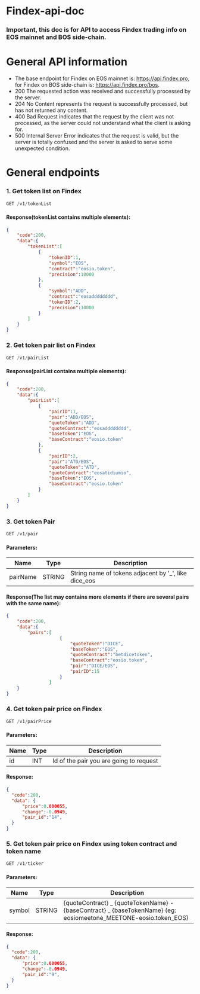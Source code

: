 # Findex-api-doc
### Important, this doc is for API to access Findex trading info on EOS mainnet and BOS side-chain.

# General API information
 * The base endpoint for Findex on EOS mainnet is: https://api.findex.pro, for Findex on BOS side-chain is: https://api.findex.pro/bos.
 * 200 The requested action was received and successfully processed by the server.
 * 204 No Content represents the request is successfully processed, but has not returned any content.
 * 400 Bad Request indicates that the request by the client was not processed, as the server could not understand what the client is asking for.
 * 500 Internal Server Error indicates that the request is valid, but the server is totally confused and the server is asked to serve some unexpected condition.



# General endpoints
### 1. Get token list on Findex
```javascript
GET /v1/tokenList
```
#### Response(tokenList contains multiple elements):
```json
{
    "code":200,
    "data":{
        "tokenList":[
            {
                "tokenID":1,
                "symbol":"EOS",
                "contract":"eosio.token",
                "precision":10000
            },
            {
                "symbol":"ADD",
                "contract":"eosadddddddd",
                "tokenID":2,
                "precision":10000
            }
        ]    
    }
}
```
### 2. Get token pair list on Findex
```javascript
GET /v1/pairList
```
#### Response(pairList contains multiple elements):
```json
{
    "code":200,
    "data":{
        "pairList":[
            {
                "pairID":1,
                "pair":"ADD/EOS",
                "quoteToken":"ADD",
                "quoteContract":"eosadddddddd",
                "baseToken":"EOS",
                "baseContract":"eosio.token"
            },
            {
                "pairID":2,
                "pair":"ATD/EOS",
                "quoteToken":"ATD",
                "quoteContract":"eosatidiumio",
                "baseToken":"EOS",
                "baseContract":"eosio.token"
            }
        ]
    }
}
```


### 3. Get token Pair
```javascript
GET /v1/pair
```
#### Parameters:
| Name        | Type   | Description |
| ----------- | ------ | ----------- |
| pairName    | STRING | String name of tokens adjacent by '_', like dice_eos |

#### Response(The list may contains more elements if there are several pairs with the same name):
```json
{
    "code":200,
    "data":{
        "pairs":[
                    {
                        "quoteToken":"DICE",
                        "baseToken":"EOS",
                        "quoteContract":"betdicetoken",
                        "baseContract":"eosio.token",
                        "pair":"DICE/EOS",
                        "pairID":15
                    }
                ]
    }
}
```


### 4. Get token pair price on Findex
```javascript
GET /v1/pairPrice
```
#### Parameters:
| Name        | Type | Description |
| ----------- | -----| ----------- |
| id      | INT       | Id of the pair you are going to request  |


#### Response:
```json
{
  "code":200,
  "data": {
      "price":0.000055,
      "change":-0.0949,
      "pair_id":"14",
  }
}
```


### 5. Get token pair price on Findex using token contract and token name
```javascript
GET /v1/ticker
```
#### Parameters:
| Name        | Type |       Description                |
| ----------- | -----| ---------------------------------------------    |
| symbol      |STRING| {quoteContract} _ {quoteTokenName} - {baseContract} _ {baseTokenName} (eg: eosiomeetone_MEETONE-eosio.token_EOS) |

#### Response:
```json
{
  "code":200,
  "data": {
      "price":0.000055,
      "change":-0.0949,
      "pair_id":"9",
  }
}
```
